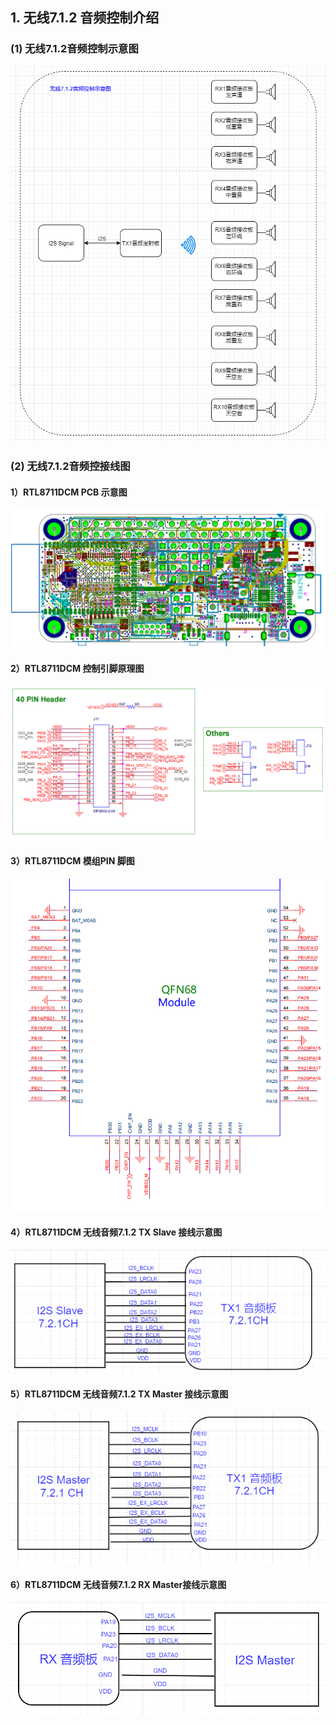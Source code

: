
## 1. 无线7.1.2 音频控制介绍
### (1)  无线7.1.2音频控制示意图
![图片](../../assets/images/speaker/7.1.2-1.png)
### (2) 无线7.1.2音频控接线图
#### 1）RTL8711DCM PCB 示意图

![图片](../../assets/images/speaker/RTL8711DCM%20PCB.PNG)

####    2）RTL8711DCM 控制引脚原理图

![图片](../../assets/images/speaker/2.1Pin%20schematic%20diagram.png)

####   3）RTL8711DCM 模组PIN 脚图

![图片](../../assets/images/speaker/2.1pinpin.png)

####   4）RTL8711DCM 无线音频7.1.2 TX Slave 接线示意图

![图片](../../assets/images/speaker/7.1.2-4.png)

####   5）RTL8711DCM 无线音频7.1.2 TX Master 接线示意图

![图片](../../assets/images/speaker/7.1.2-5.png)

####   6）RTL8711DCM 无线音频7.1.2 RX Master接线示意图

![图片](../../assets/images/speaker/7.1.2-6.png)

<!-- ### (3) 使用说明
#### 1）当接好线之后，把其它 rx 端接入音响设备，把 tx 端的 dome 板接入电脑或手机

正常来说通电时，tx端会和 rx 端自动配对

是电脑的话，可能需要有所配置 打开运行（Win+R），输入【control】命令，按【确定或回车】，在控制面板中选择【声音】点击进入
![控制板面.jpg](../../assets/images/speaker/控制板面.jpg)

#### 2）配置输出采样率与位深度
![位深度采样率.jpg](../../assets/images/speaker/位深度采样率.jpg)

#### 3）配置扬声器
![配置扬声器.jpg](../../assets/images/speaker/配置扬声器.jpg)

#### 4）选择需要的声道：7.1环绕
![选声道.jpg](../../assets/images/speaker/选声道.jpg)

#### 5）所有线材电源连接成功后，可将RTL8711DCM PCB 上的复位键，全部按一次
![pcb.jpg](../../assets/images/speaker/pcb.jpg) -->




